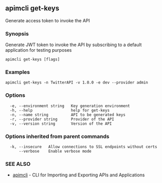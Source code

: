 ## apimcli get-keys

Generate access token to invoke the API

### Synopsis


Generate JWT token to invoke the API by subscribing to a default application for testing purposes

```
apimcli get-keys [flags]
```

### Examples

```
apimcli get-keys -n TwitterAPI -v 1.0.0 -e dev --provider admin
```

### Options

```
  -e, --environment string   Key generation environment
  -h, --help                 help for get-keys
  -n, --name string          API to be generated keys
  -r, --provider string      Provider of the API
  -v, --version string       Version of the API
```

### Options inherited from parent commands

```
  -k, --insecure   Allow connections to SSL endpoints without certs
      --verbose    Enable verbose mode
```

### SEE ALSO
* [apimcli](apimcli.md)	 - CLI for Importing and Exporting APIs and Applications

